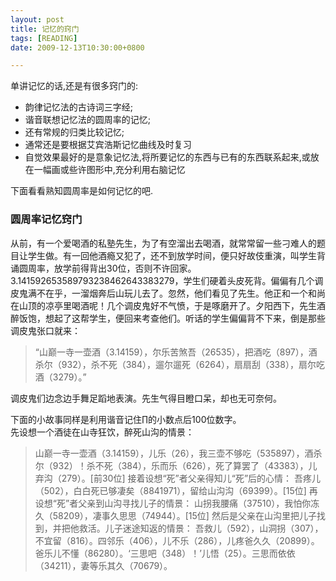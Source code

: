 ```yaml
---
layout: post
title: 记忆的窍门
tags: [READING]
date: 2009-12-13T10:30:00+0800

---
```


单讲记忆的话,还是有很多窍门的:  


 *  韵律记忆法的古诗词三字经;
 *  谐音联想记忆法的圆周率的记忆;
 *  还有常规的归类比较记忆;
 *  通常还是要根据艾宾浩斯记忆曲线及时复习
 *  自觉效果最好的是意象记忆法,将所要记忆的东西与已有的东西联系起来,或放在一幅画或些许图形中,充分利用右脑记忆

下面看看熟知圆周率是如何记忆的吧.  

### 圆周率记忆窍门

从前，有一个爱喝酒的私塾先生，为了有空溜出去喝酒，就常常留一些刁难人的题目让学生做。有一回他酒瘾又犯了，还不到放学时间，便只好故伎重演，叫学生背诵圆周率，放学前得背出30位，否则不许回家。3.141592653589793238462643383279，学生们硬着头皮死背。偏偏有几个调皮鬼满不在乎，一溜烟奔后山玩儿去了。忽然，他们看见了先生。他正和一个和尚在山顶的凉亭里喝酒呢！几个调皮鬼好不气愤，于是啄磨开了。夕阳西下，先生酒醉饭饱，想起了这帮学生，便回来考查他们。听话的学生偏偏背不下来，倒是那些调皮鬼张口就来：

> “山巅一寺一壶酒（3.14159），尔乐苦煞吾（26535），把酒吃（897），酒杀尔（932），杀不死（384），遛尔遛死（6264），扇扇刮（338），扇尔吃酒（3279）。” 

调皮鬼们边念边手舞足蹈地表演。先生气得目瞪口呆，却也无可奈何。  
  
下面的小故事同样是利用谐音记住∏的小数点后100位数字。  
先设想一个酒徒在山寺狂饮，醉死山沟的情景： 

> 山巅一寺一壶酒（3.14159），儿乐（26），我三壶不够吃（535897），酒杀尔（932）！杀不死（384），乐而乐（626），死了算罢了（43383），儿弃沟（279）。\[前30位\] 接着设想“死”者父亲得知儿“死”后的心情： 吾疼儿（502），白白死已够凄矣（8841971），留给山沟沟（69399）。\[15位\] 再设想“死”者父亲到山沟寻找儿子的情景： 山拐我腰痛（37510），我怕你冻久（58209），凄事久思思（74944）。\[15位\] 然后是父亲在山沟里把儿子找到，并把他救活。儿子迷途知返的情景： 吾救儿（592），山洞拐（307），不宜留（816）。四邻乐（406），儿不乐（286），儿疼爸久久（20899）。爸乐儿不懂（86280）。‘三思吧（348）！’儿悟（25）。三思而依依（34211），妻等乐其久（70679）。  